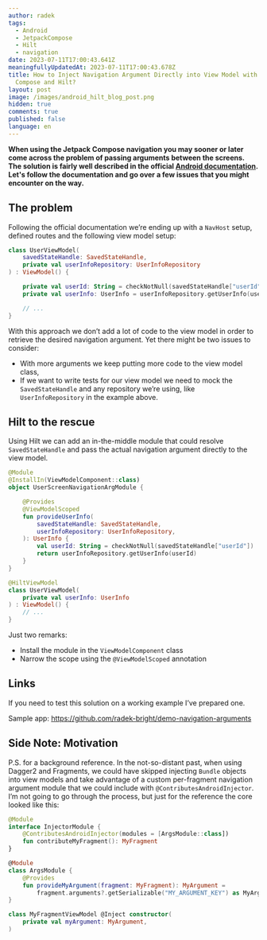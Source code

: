 ```yaml
---
author: radek
tags:
  - Android
  - JetpackCompose
  - Hilt
  - navigation
date: 2023-07-11T17:00:43.641Z
meaningfullyUpdatedAt: 2023-07-11T17:00:43.678Z
title: How to Inject Navigation Argument Directly into View Model with Jetpack
  Compose and Hilt?
layout: post
image: /images/android_hilt_blog_post.png
hidden: true
comments: true
published: false
language: en
---
```

**When using the Jetpack Compose navigation you may sooner or later come across the problem of passing arguments between the screens. The solution is fairly well described in the official [Android documentation](https://developer.android.com/jetpack/compose/navigation). Let's follow the documentation and go over a few issues that you might encounter on the way.**

## The problem

Following the official documentation we’re ending up with a `NavHost` setup, defined routes and the following view model setup:

```kotlin
class UserViewModel(
    savedStateHandle: SavedStateHandle,
    private val userInfoRepository: UserInfoRepository
) : ViewModel() {

    private val userId: String = checkNotNull(savedStateHandle["userId"])
    private val userInfo: UserInfo = userInfoRepository.getUserInfo(userId)

    // ...
}
```

With this approach we don’t add a lot of code to the view model in order to retrieve the desired navigation argument. Yet there might be two issues to consider:

* With more arguments we keep putting more code to the view model class,
* If we want to write tests for our view model we need to mock the `SavedStateHandle` and any repository we’re using, like `UserInfoRepository` in the example above.

## Hilt to the rescue

<GiphyEmbed url='https://giphy.com/gifs/baywatch-hasselhoff-the-hoff-yI73Iv1vLqJCo' />

Using Hilt we can add an in-the-middle module that could resolve `SavedStateHandle` and pass the actual navigation argument directly to the view model.

```kotlin
@Module
@InstallIn(ViewModelComponent::class)
object UserScreenNavigationArgModule {

    @Provides
    @ViewModelScoped
    fun provideUserInfo(
        savedStateHandle: SavedStateHandle,
        userInfoRepository: UserInfoRepository,
    ): UserInfo {
        val userId: String = checkNotNull(savedStateHandle["userId"])
        return userInfoRepository.getUserInfo(userId)
    }
}
```

```kotlin
@HiltViewModel
class UserViewModel(
    private val userInfo: UserInfo
) : ViewModel() {
    // ...
}
```

Just two remarks:

* Install the module in the `ViewModelComponent` class
* Narrow the scope using the `@ViewModelScoped` annotation

## Links

If you need to test this solution on a working example I’ve prepared one.

Sample app: https://github.com/radek-bright/demo-navigation-arguments

## Side Note: Motivation

P.S. for a background reference. In the not-so-distant past, when using Dagger2 and Fragments, we could have skipped injecting `Bundle` objects into view models and take advantage of a custom per-fragment navigation argument module that we could include with `@ContributesAndroidInjector`. I’m not going to go through the process, but just for the reference the core looked like this:

```kotlin
@Module
interface InjectorModule {
    @ContributesAndroidInjector(modules = [ArgsModule::class])
    fun contributeMyFragment(): MyFragment
}

@Module
class ArgsModule {
    @Provides
    fun provideMyArgument(fragment: MyFragment): MyArgument =
        fragment.arguments?.getSerializable("MY_ARGUMENT_KEY") as MyArgument
}

class MyFragmentViewModel @Inject constructor(
    private val myArgument: MyArgument,
)
```

<GiphyEmbed url='https://giphy.com/gifs/TheDemocrats-dnc-democrats-dncigf-DXC8bM9ZM4Wn3PDvK7' />